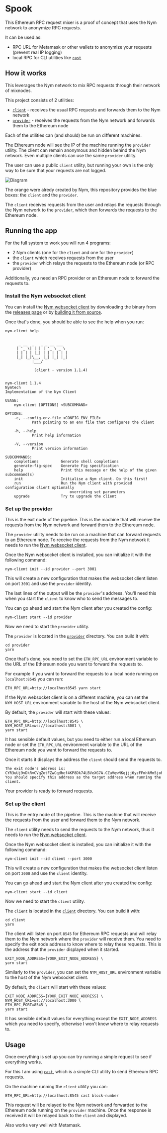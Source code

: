 # Spook

This Ethereum RPC request mixer is a proof of concept that uses the Nym network to anonymize RPC requests.

It can be used as:

- RPC URL for Metamask or other wallets to anonymize your requests (prevent real IP logging)
- local RPC for CLI utilities like [`cast`](https://book.getfoundry.sh/cast/)

## How it works

This leverages the Nym network to mix RPC requests through their network of mixnodes.

This project consists of 2 utilities:

- [`client`](client/) - receives the usual RPC requests and forwards them to the Nym network
- [`provider`](provider/) - receives the requests from the Nym network and forwards them to the Ethereum node

Each of the utilities can (and should) be run on different machines.

The Ethereum node will see the IP of the machine running the `provider` utility. The client can remain anonymous and hidden behind the Nym network. Even multiple clients can use the same `provider` utility.

The user can use a public `client` utility, but running your own is the only way to be sure that your requests are not logged.

![Diagram](static/diagram.png)

The orange were alredy created by Nym, this repository provides the blue boxes: the `client` and the `provider`.

The `client` receives requests from the user and relays the requests through the Nym network to the `provider`, which then forwards the requests to the Ethereum node.

## Running the app

For the full system to work you will run 4 programs:

- 2 Nym clients (one for the `client` and one for the `provider`)
- the `client` which receives requests from the user
- the `provider` which relays the requests to the Ethereum node (or RPC provider)

Additionally, you need an RPC provider or an Ethereum node to forward the requests to.

### Install the Nym websocket client

You can install the [Nym websocket client](https://nymtech.net/docs/stable/integrations/websocket-client) by downloading the binary from the [releases page](https://github.com/nymtech/nym/releases) or by [building it from source](https://nymtech.net/docs/stable/run-nym-nodes/build-nym).

Once that's done, you should be able to see the help when you run:

```text
nym-client help


      _ __  _   _ _ __ ___
     | '_ \| | | | '_ \ _ \
     | | | | |_| | | | | | |
     |_| |_|\__, |_| |_| |_|
            |___/

             (client - version 1.1.4)


nym-client 1.1.4
Nymtech
Implementation of the Nym Client

USAGE:
    nym-client [OPTIONS] <SUBCOMMAND>

OPTIONS:
    -c, --config-env-file <CONFIG_ENV_FILE>
            Path pointing to an env file that configures the client

    -h, --help
            Print help information

    -V, --version
            Print version information

SUBCOMMANDS:
    completions          Generate shell completions
    generate-fig-spec    Generate Fig specification
    help                 Print this message or the help of the given subcommand(s)
    init                 Initialise a Nym client. Do this first!
    run                  Run the Nym client with provided configuration client optionally
                             overriding set parameters
    upgrade              Try to upgrade the client
```

### Set up the provider

This is the exit node of the pipeline. This is the machine that will receive the requests from the Nym network and forward them to the Ethereum node.

The `provider` utility needs to be run on a machine that can forward requests to an Ethereum node. To receive the requests from the Nym network it needs to run the [Nym websocket client](https://nymtech.net/docs/stable/integrations/websocket-client).

Once the Nym websocket client is installed, you can initialize it with the following command:

```text
nym-client init --id provider --port 3001
```

This will create a new configuration that makes the websocket client listen on port `3001` and use the `provider` identity.

The last lines of the output will be the `provider`'s address. You'll need this when you start the `client` to know who to send the messages to.

You can go ahead and start the Nym client after you created the config:

```
nym-client start --id provider
```

Now we need to start the `provider` utility.

The `provider` is located in the [`provider`](provider/) directory. You can build it with:

```text
cd provider
yarn
```

Once that's done, you need to set the `ETH_RPC_URL` environment variable to the URL of the Ethereum node you want to forward the requests to.

For example if you want to forward the requests to a local node running on `localhost:8545` you can run:

```text
ETH_RPC_URL=http://localhost8545 yarn start
```

If the Nym websocket client is on a different machine, you can set the `NYM_HOST_URL` environment variable to the host of the Nym websocket client.

By default, the `provider` will start with these values:

```text
ETH_RPC_URL=http://localhost:8545 \
NYM_HOST_URL=ws://localhost:3001 \
yarn start
```

It has sensible default values, but you need to either run a local Ethereum node or set the `ETH_RPC_URL` environment variable to the URL of the Ethereum node you want to forward the requests to.

Once it starts it displays the address the `client` should send the requests to.

```text
The exit node's address is:
CYR3uUj9vDkRvCVqZotFZwCqdhef4KP8Dk74LBVeXG7A.CZuVqwNKqjjj6yzFFmhkMm5joh1REzs6eiEfqkjT2Vtw@7Zh1Sz5dXpA6s53CbtcdqhQhLqwf4cLynL7KqHKcjrG4
You should specify this address as the target address when running the client.
```

Your provider is ready to forward requests.

### Set up the client

This is the entry node of the pipeline. This is the machine that will receive the requests from the user and forward them to the Nym network.

The `client` utility needs to send the requests to the Nym network, thus it needs to run the [Nym websocket client](https://nymtech.net/docs/stable/integrations/websocket-client).

Once the Nym websocket client is installed, you can initialize it with the following command:

```text
nym-client init --id client --port 3000
```

This will create a new configuration that makes the websocket client listen on port `3000` and use the `client` identity.

You can go ahead and start the Nym client after you created the config:

```text
nym-client start --id client
```

Now we need to start the `client` utility.

The `client` is located in the [`client`](client/) directory. You can build it with:

```text
cd client
yarn
```

The client will listen on port `8545` for Ethereum RPC requests and will relay them to the Nym network where the `provider` will receive them. You need to specify the exit node address to know where to relay these requests. This is the address that the `provider` displayed when it started.

```text
EXIT_NODE_ADDRESS={YOUR_EXIT_NODE_ADDRESS} \
yarn start
```

Similarly to the `provider`, you can set the `NYM_HOST_URL` environment variable to the host of the Nym websocket client.

By default, the `client` will start with these values:

```text
EXIT_NODE_ADDRESS={YOUR_EXIT_NODE_ADDRESS} \
NYM_HOST_URL=ws://localhost:3000 \
ETH_RPC_PORT=8545 \
yarn start
```

It has sensible default values for everything except the `EXIT_NODE_ADDRESS` which you need to specify, otherwise I won't know where to relay requests to.

## Usage

Once everything is set up you can try running a simple request to see if everything works.

For this I am using [`cast`](https://book.getfoundry.sh/cast/), which is a simple CLI utility to send Ethereum RPC requests.

On the machine running the `client` utility you can:

```text
ETH_RPC_URL=http://localhost:8545 cast block-number
```

This request will be relayed to the Nym network and forwarded to the Ethereum node running on the `provider` machine. Once the response is received it will be relayed back to the `client` and displayed.

Also works very well with Metamask.

